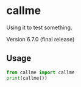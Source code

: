 # callme

Using it to test something.

Version 6.7.0 (final release)

## Usage
```python
from callme import callme
print(callme())